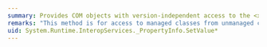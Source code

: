 ```yaml
---
summary: Provides COM objects with version-independent access to the <xref href="erload:System.Reflection.PropertyInfo.SetValue"></xref> method.
remarks: "This method is for access to managed classes from unmanaged code and should not be called from managed code.  \n  \n The <xref:System.Reflection.PropertyInfo.SetValue%2A> method sets the property value for the given object to the given value."
uid: System.Runtime.InteropServices._PropertyInfo.SetValue*
---
```

